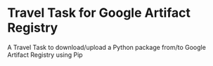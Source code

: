 # Travel Task for Google Artifact Registry

A Travel Task to download/upload a Python package from/to Google Artifact Registry using Pip
